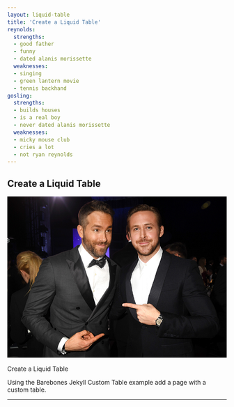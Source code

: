 ```yaml
---
layout: liquid-table
title: 'Create a Liquid Table'
reynolds:
  strengths:
  - good father
  - funny
  - dated alanis morissette
  weaknesses: 
  - singing
  - green lantern movie
  - tennis backhand 
gosling:
  strengths: 
  - builds houses
  - is a real boy
  - never dated alanis morissette
  weaknesses: 
  - micky mouse club
  - cries a lot
  - not ryan reynolds
---
```


## Create a Liquid Table

![](assets/img/ryan-v-ryan.jpg)

Create a Liquid Table

Using the Barebones Jekyll Custom Table example add a page with a custom table.

<hr>
